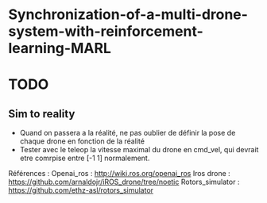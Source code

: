 # Synchronization-of-a-multi-drone-system-with-reinforcement-learning-MARL

# TODO

## Sim to reality
- Quand on passera a la réalité, ne pas oublier de définir la pose de chaque drone en fonction de la réalité 
- Tester avec le teleop la vitesse maximal du drone en cmd_vel, qui devrait etre comrpise entre [-1 1] normalement.



Références :
Openai_ros : http://wiki.ros.org/openai_ros
Iros drone : https://github.com/arnaldojr/iROS_drone/tree/noetic
Rotors_simulator : https://github.com/ethz-asl/rotors_simulator
